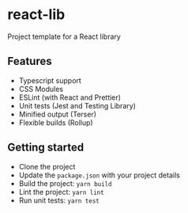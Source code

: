 # react-lib

Project template for a React library

## Features

- Typescript support
- CSS Modules
- ESLint (with React and Prettier)
- Unit tests (Jest and Testing Library)
- Minified output (Terser)
- Flexible builds (Rollup)

## Getting started

- Clone the project
- Update the `package.json` with your project details
- Build the project: `yarn build`
- Lint the project: `yarn lint`
- Run unit tests: `yarn test`
